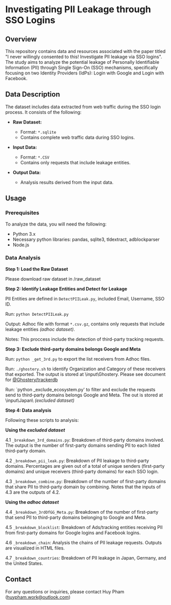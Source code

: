 # Investigating PII Leakage through SSO Logins

## Overview

This repository contains data and resources associated with the paper titled "I never willingly consented to this! Investigate PII leakage via SSO logins". The study aims to analyze the potential leakage of Personally Identifiable Information (PII) through Single Sign-On (SSO) mechanisms, specifically focusing on two Identity Providers (IdPs): Login with Google and Login with Facebook.

## Data Description

The dataset includes data extracted from web traffic during the SSO login process. It consists of the following:

- **Raw Dataset:** 
  - Format: `*.sqlite`
  - Contains complete web traffic data during SSO logins.

- **Input Data:**
  - Format: `*.CSV`
  - Contains only requests that include leakage entities.

- **Output Data:**
  - Analysis results derived from the input data.

## Usage

### Prerequisites

To analyze the data, you will need the following:

- Python 3.x
- Necessary python libraries: pandas, sqlite3, tldextract, adblockparser
- Node.js

### Data Analysis
**Step 1: Load the Raw Dataset**

Please download raw dataset in /raw_dataset

**Step 2: Identify Leakage Entities and Detect for Leakage**

PII Entities are defined in `DetectPIILeak.py`, included Email, Username, SSO ID.

Run: `python DetectPIILeak.py`

Output: Adhoc file with format `*.csv.gz`, contains only requests that include leakage entities _(adhoc dataset)_.

Notes: This proccess include the detection of third-party tracking requests.

**Step 3: Exclude third-party domains belongs Google and Meta**

Run: `python _get_3rd.py` to export the list receivers from Adhoc files.

Run: `./ghostery.sh` to identify Organization and Category of these receivers that exported. The output is stored at \input\Ghostery.
Please see document for [@Ghostery/trackerdb](https://www.npmjs.com/package/@ghostery/trackerdb)

Run: `python _exclude_ecosystem.py' to filter and exclude the requests send to third-party domains belongs Google and Meta. The out is stored at \input\Japan\ _(excluded dataset)_

**Step 4: Data analysis**

Following these scripts to analysis:

**Using the _excluded dataset_**

4.1 `_breakdown_3rd_domains.py`: Breakdown of third-party domains involved. The output is the number of first-party domains sending PII to each listed third-party domain.

4.2 `_breakdown_pii_leak.py`: Breakdown of PII leakage to third-party domains. Percentages are given out of a total of unique senders (first-party domains) and unique receivers (third-party domains) for each SSO login.

4.3 `_breakdown_combine.py`: Breakdown of the number of first-party domains that share PII to third-party domain by combining. Notes that the inputs of 4.3 are the outputs of 4.2.

**Using the _adhoc dataset_**

4.4 `_breakdown_3rdOfGG_Meta.py`: Breakdown of the number of first-party that send PII to third-party domains belonging to Google and Meta.

4.5 `_breakdown_blocklist`: Breakdown of Ads/tracking entities receiving PII from first-party domains for Google logins and Facebook logins.

4.6 `_breakdown_chain`: Analysis the chains of PII leakage requests. Outputs are visualized in HTML files.

4.7 `_breakdown_countries`: Breakdown of PII leakage in Japan, Germany, and the United States.


## Contact
For any questions or inquiries, please contact Huy Pham (huypham.work@outlook.com)
